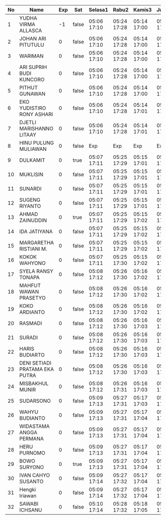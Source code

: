 | No | Name | Exp | Sat | Selasa1 | Rabu2 | Kamis3 | Jumat4 | Sabtu5 | Senin7 | Selasa8 | Rabu9 | Kamis10 | Jumat11 | Sabtu12 | Senin14 | Selasa15 |
|-----|-----|-----|-----|-----|-----|-----|-----|-----|-----|-----|-----|-----|-----|-----|-----|-----|
| 1 | YUDHA VIRMA ALLASCA | -1 | false | 05:06 17:10 | 05:24 17:28 | 05:14 17:00 | 05:17 17:08 | -- | 05:06 17:05 | 05:04 17:24 | 06:03 17:29 | 05:19 17:27 | 05:23 17:04 | -- | 05:09 17:20 | 05:16 17:13 |
| 2 | JOHAN ARI PITUTULU | 0 | false | 05:06 17:10 | 05:24 17:28 | 05:14 17:00 | 05:17 17:08 | -- | 05:06 17:05 | 05:04 17:24 | 06:03 17:29 | 05:19 17:27 | 05:23 17:04 | -- | 05:09 17:20 | 05:16 17:13 |
| 3 | WARIMAN | 0 | false | 05:06 17:10 | 05:24 17:28 | 05:14 17:00 | 05:17 17:08 | -- | 05:06 17:05 | 05:04 17:24 | 06:03 17:29 | 05:19 17:27 | 05:23 17:04 | -- | 05:09 17:20 | 05:16 17:13 |
| 4 | ARI SUPRIH BUDI KUNCORO | 0 | false | 05:06 17:10 | 05:24 17:28 | 05:14 17:00 | 05:17 17:08 | -- | 05:06 17:05 | 05:04 17:24 | 06:03 17:29 | 05:19 17:27 | 05:23 17:04 | -- | 05:09 17:20 | 05:16 17:13 |
| 5 | PITHUT GUNAWAN | 0 | false | 05:06 17:10 | 05:24 17:28 | 05:14 17:00 | 05:17 17:08 | -- | 05:06 17:05 | 05:04 17:24 | 06:03 17:29 | 05:19 17:28 | 05:23 17:04 | -- | 05:09 17:20 | 05:16 17:13 |
| 6 | EKO YUDISTIRO RONY ASHARI | 0 | false | 05:06 17:10 | 05:24 17:28 | 05:14 17:01 | 05:17 17:08 | -- | 05:06 17:06 | 05:04 17:25 | 06:03 17:29 | 05:19 17:28 | 05:23 17:04 | -- | 05:09 17:20 | 05:16 17:13 |
| 7 | DJETLI MARISHANNO LITAAY | 0 | false | 05:06 17:10 | 05:24 17:28 | 05:14 17:01 | 05:17 17:09 | -- | 05:06 17:06 | 05:04 17:25 | 06:03 17:30 | 05:19 17:28 | 05:23 17:04 | -- | 05:09 17:21 | 05:16 17:13 |
| 8 | HINU PULUNG MULIAWAN | 0 | false | Exp | Exp | Exp | Exp | Exp | Exp | Exp | Exp | Exp | Exp | Exp | Exp | Exp |
| 9 | DULKAMIT | 0 | true | 05:07 17:11 | 05:25 17:29 | 05:15 17:01 | 05:18 17:09 | 05:09 17:01 | 05:07 17:06 | 05:05 17:25 | 06:04 17:30 | 05:20 17:28 | 05:24 17:05 | 05:00 17:14 | 05:10 17:21 | 05:17 17:14 |
| 10 | MUKLISIN | 0 | false | 05:07 17:11 | 05:25 17:29 | 05:15 17:01 | 05:18 17:09 | -- | 05:07 17:06 | 05:05 17:25 | 06:04 17:30 | 05:20 17:28 | 05:24 17:05 | -- | 05:10 17:21 | 05:17 17:14 |
| 11 | SUNARDI | 0 | false | 05:07 17:11 | 05:25 17:29 | 05:15 17:01 | 05:18 17:09 | -- | 05:07 17:07 | 05:05 17:25 | 06:04 17:30 | 05:20 17:28 | 05:24 17:05 | -- | 05:10 17:21 | 05:17 17:14 |
| 12 | SUGENG RIYANTO | 0 | false | 05:07 17:11 | 05:25 17:29 | 05:15 17:01 | 05:18 17:09 | -- | 05:07 17:07 | 05:05 17:25 | 06:04 17:30 | 05:20 17:29 | 05:24 17:05 | -- | 05:10 17:21 | 05:17 17:14 |
| 13 | AHMAD ZAINUDDIN | 0 | true | 05:07 17:11 | 05:25 17:29 | 05:15 17:02 | 05:18 17:10 | 05:09 17:01 | 05:07 17:07 | 05:05 17:26 | 06:04 17:30 | 05:20 17:29 | 05:24 17:05 | 05:00 17:14 | 05:10 17:21 | 05:17 17:14 |
| 14 | IDA JATIYANA | 0 | false | 05:07 17:11 | 05:25 17:29 | 05:15 17:02 | 05:18 17:10 | -- | 05:07 17:07 | 05:05 17:26 | 06:04 17:31 | 05:20 17:29 | 05:24 17:05 | -- | 05:10 17:21 | 05:17 17:14 |
| 15 | MARGARETHA RISTIANI M. | 0 | false | 05:07 17:11 | 05:25 17:29 | 05:15 17:02 | 05:18 17:10 | -- | 05:07 17:07 | 05:05 17:26 | 06:04 17:31 | 05:20 17:29 | 05:24 17:05 | -- | 05:10 17:21 | 05:17 17:14 |
| 16 | KOKOK WAHYONO | 0 | false | 05:07 17:11 | 05:25 17:30 | 05:15 17:02 | 05:18 17:10 | -- | 05:08 17:07 | 05:05 17:26 | 06:04 17:31 | 05:20 17:30 | 05:25 17:06 | -- | 05:11 17:22 | 05:18 17:15 |
| 17 | SYELA RANSY TONAPA | 0 | false | 05:08 17:12 | 05:26 17:30 | 05:16 17:02 | 05:19 17:11 | -- | 05:08 17:08 | 05:06 17:27 | 06:05 17:31 | 05:21 17:30 | 05:25 17:06 | -- | 05:11 17:22 | 05:18 17:15 |
| 18 | MAHFUT WAWAN PRASETYO | 0 | false | 05:08 17:12 | 05:26 17:30 | 05:16 17:02 | 05:19 17:11 | -- | 05:08 17:08 | 05:06 17:27 | 06:05 17:31 | 05:21 17:30 | 05:25 17:06 | -- | 05:11 17:22 | 05:18 17:15 |
| 19 | KOKO ARDIANTO | 0 | false | 05:08 17:12 | 05:26 17:30 | 05:16 17:02 | 05:19 17:11 | -- | 05:08 17:08 | 05:06 17:27 | 06:05 17:31 | 05:21 17:30 | 05:25 17:06 | -- | 05:11 17:22 | 05:18 17:15 |
| 20 | RASMADI | 0 | false | 05:08 17:12 | 05:26 17:30 | 05:16 17:03 | 05:19 17:11 | -- | 05:08 17:08 | 05:06 17:27 | 06:05 17:31 | 05:21 17:30 | 05:25 17:06 | -- | 05:11 17:22 | 05:18 17:15 |
| 21 | SURADI | 0 | false | 05:08 17:12 | 05:26 17:30 | 05:16 17:03 | 05:19 17:11 | -- | 05:08 17:08 | 05:06 17:27 | 06:05 17:32 | 05:21 17:31 | 05:25 17:07 | -- | 05:11 17:22 | 05:18 17:15 |
| 22 | HARIS BUDIARTO | 0 | false | 05:08 17:12 | 05:26 17:30 | 05:16 17:03 | 05:19 17:11 | -- | 05:08 17:09 | 05:06 17:28 | 06:05 17:32 | 05:21 17:31 | 05:25 17:07 | -- | 05:11 17:22 | 05:18 17:15 |
| 23 | DENI SETIADI PRATAMA EKA PUTRA | 0 | false | 05:08 17:12 | 05:26 17:30 | 05:16 17:03 | 05:19 17:11 | -- | 05:08 17:09 | 05:06 17:28 | 06:05 17:32 | 05:21 17:31 | 05:26 17:07 | -- | 05:11 17:23 | 05:18 17:15 |
| 24 | MISBAKHUL MUNIR | 0 | false | 05:08 17:12 | 05:26 17:31 | 05:16 17:03 | 05:19 17:12 | -- | 05:09 17:09 | 05:07 17:28 | 06:06 17:32 | 05:21 17:31 | 05:26 17:07 | -- | 05:12 17:23 | 05:19 17:16 |
| 25 | SUDARSONO | 0 | false | 05:09 17:13 | 05:27 17:31 | 05:17 17:03 | 05:20 17:12 | -- | 05:09 17:09 | 05:07 17:28 | 06:06 17:32 | 05:22 17:31 | 05:26 17:07 | -- | 05:12 17:23 | 05:19 17:16 |
| 26 | WAHYU BUDIANTO | 0 | false | 05:09 17:13 | 05:27 17:31 | 05:17 17:04 | 05:20 17:12 | -- | 05:09 17:09 | 05:07 17:28 | 06:06 17:32 | 05:22 17:32 | 05:26 17:07 | -- | 05:12 17:23 | 05:19 17:16 |
| 27 | WIDASTAMA ANGGA PERMANA | 0 | false | 05:09 17:13 | 05:27 17:31 | 05:17 17:04 | 05:20 17:12 | -- | 05:09 17:10 | 05:07 17:28 | 06:06 17:33 | 05:22 17:32 | 05:26 17:08 | -- | 05:12 17:23 | 05:19 17:16 |
| 28 | HERU PURNOMO | 0 | false | 05:09 17:13 | 05:27 17:31 | 05:17 17:04 | 05:20 17:12 | -- | 05:09 17:10 | 05:07 17:29 | 06:06 17:33 | 05:22 17:32 | 05:26 17:08 | -- | 05:12 17:23 | 05:19 17:16 |
| 29 | BOWO SURYONO | 0 | true | 05:09 17:13 | 05:27 17:31 | 05:17 17:04 | 05:20 17:12 | 05:09 17:01 | 05:09 17:10 | 05:07 17:29 | 06:06 17:33 | 05:22 17:32 | 05:27 17:08 | 05:00 17:14 | 05:12 17:23 | 05:19 17:16 |
| 30 | IVAN CAHYO SUSANTO | 0 | false | 05:09 17:14 | 05:27 17:32 | 05:17 17:04 | 05:20 17:13 | -- | 05:09 17:10 | 05:07 17:29 | 06:06 17:33 | 05:22 17:32 | 05:27 17:08 | -- | 05:12 17:23 | 05:19 17:16 |
| 31 | Hengki Iriawan | 0 | false | 05:09 17:14 | 05:27 17:32 | 05:17 17:04 | 05:20 17:13 | -- | 05:09 17:11 | 05:07 17:29 | 06:06 17:33 | 05:22 17:32 | 05:27 17:08 | -- | 05:13 17:24 | 05:20 17:17 |
| 32 | SAWABI ICHSANU | 0 | false | 05:10 17:14 | 05:28 17:32 | 05:18 17:05 | 05:21 17:13 | -- | 05:10 17:11 | 05:08 17:29 | 06:07 17:34 | 05:23 17:33 | 05:27 17:09 | -- | 05:13 17:24 | 05:20 17:17 |
